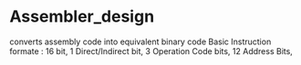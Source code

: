 # Assembler_design
converts assembly code into equivalent binary code
Basic Instruction formate : 16 bit, 1 Direct/Indirect bit, 3 Operation Code bits, 12 Address Bits,

